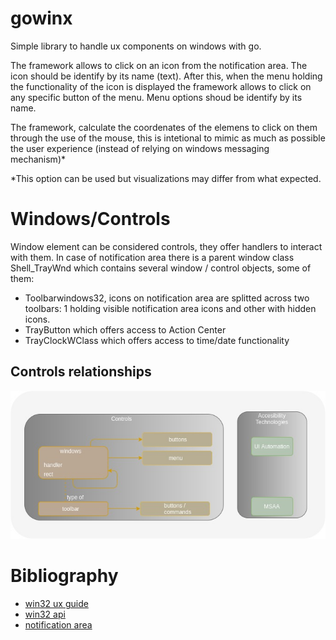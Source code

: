 # gowinx

Simple library to handle ux components on windows with go.  

The framework allows to click on an icon from the notification area. The icon should be identify by its name (text). After this,
when the menu holding the functionality of the icon is displayed the framework allows to click on any specific button of the menu. Menu options shoud be identify by its name.  

The framework, calculate the coordenates of the elemens to click on them through the use of the mouse, this is intetional to mimic as much as possible the user experience (instead of relying on windows messaging mechanism)*

*This option can be used but visualizations may differ from what expected.

# Windows/Controls

Window element can be considered controls, they offer handlers to interact with them. In case of notification area
there is a parent window class Shell_TrayWnd which contains several window / control objects, some of them:

* Toolbarwindows32, icons on notification area are splitted across two toolbars: 1 holding visible notification area icons and other with hidden icons.
* TrayButton which offers access to Action Center
* TrayClockWClass which offers access to time/date functionality

## Controls relationships

![win32ux](docs/diagrams/win32ux.jpg?raw=true)

# Bibliography

* [win32 ux guide](https://docs.microsoft.com/en-us/windows/win32/uxguide/guidelines)   
* [win32 api](https://docs.microsoft.com/en-us/windows/win32/api/_base/) 
* [notification area](https://docs.microsoft.com/en-us/windows/win32/shell/notification-area) 
